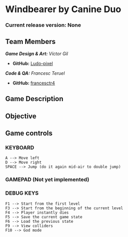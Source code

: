 # Windbearer by Canine Duo

### Current release version: None

## Team Members

_**Game Design & Art:** Víctor Gil_
* **GitHub:** [Ludo-pixel](https://github.com/Ludo-pixel)

_**Code & QA:** Francesc Teruel_
* **GitHub:** [francesctr4](https://github.com/francesctr4)

## Game Description



## Objective



## Game controls

### KEYBOARD ###

	A --> Move left
	D --> Move right
   	SPACE --> Jump (do it again mid-air to double jump)

### GAMEPAD (Not yet implemented) ###



### DEBUG KEYS ###

	F1 --> Start from the first level
	F3 --> Start from the beginning of the current level
	F4 --> Player instantly dies
	F5 --> Save the current game state
	F6 --> Load the previous state 
	F9 --> View colliders
	F10 --> God mode
